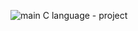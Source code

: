 ![main](https://github.com/RomanR-dev/C_Lab_Proj/actions/workflows/main.yml/badge.svg?branch=main)
C language - project

